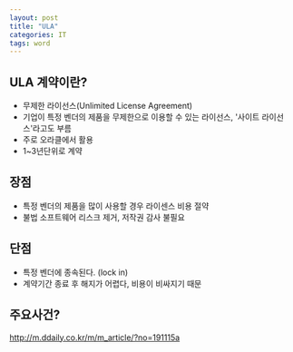 ```yaml
---
layout: post
title: "ULA"
categories: IT
tags: word
---
```


## ULA 계약이란?
- 무제한 라이선스(Unlimited License Agreement)
- 기업이 특정 벤더의 제품을 무제한으로 이용할 수 있는 라이선스, '사이트 라이선스'라고도 부름
- 주로 오라클에서 활용
- 1~3년단위로 계약

## 장점
- 특정 벤더의 제품을 많이 사용할 경우 라이센스 비용 절약
- 불법 소프트웨어 리스크 제거, 저작권 감사 불필요

## 단점
- 특정 벤더에 종속된다. (lock in)
- 계약기간 종료 후 해지가 어렵다, 비용이 비싸지기 때문

## 주요사건?
http://m.ddaily.co.kr/m/m_article/?no=191115a